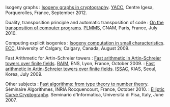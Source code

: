 Isogeny graphs
: [Isogeny graphs in cryptography](/talks/yacc-27-09-12.pdf).
	[YACC](http://yacc.univ-tln.fr/), Centre Igesa, Porquerolles, France, September 2012.

Duality, transposition principle and automatic transposition of code
: [On the transposition of computer programs](/talks/plmms-08-07-10.pdf). [PLMMS](http://dream.inf.ed.ac.uk/events/plmms-2010/), CNAM, Paris, France, July 2010.

Computing explicit isogenies
: [Isogeny computation in small characteristics](/talks/ecc-25-08-09.pdf).
	[ECC](http://ecc.math.ucalgary.ca), University of Calgary,
	Calgary, Canada, August 2009.
	      
Fast Arithmetic for Artin-Schreier towers
: [Fast arithmetic in Artin-Schreier towers over finite fields](/talks/raim-28-10-09.pdf). [RAIM](http://www.ens-lyon.fr/LIP/Arenaire/RAIM09/),
	ENS, Lyon, France, October 2009.
: [Fast arithmetic in Artin-Schreier towers over finite fields](/talks/issac-31-07-09.pdf). [ISSAC](http://issac2009.kias.re.kr/), KIAS, Seoul, Korea, July 2009.
  
Other subjects
: [Fast algorithms: from type theory to number theory](/talks/algo-25-10-10.pdf). Séminaire
	Algorithmes, INRIA Rocquencourt, France, October 2010.
: [Elliptic Curve Cryptography](/talks/pisa-jun-07.pdf). Seminario
	d'Informatica, Universit&agrave; di Pisa, Italy, June 2007.
